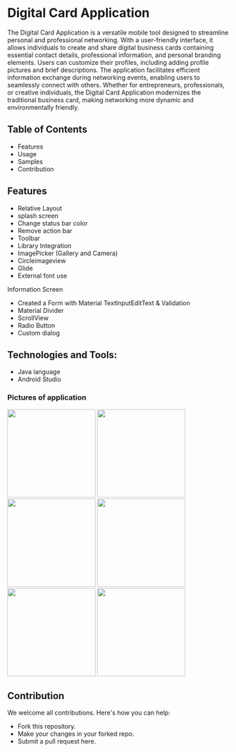 # Digital Card Application

The Digital Card Application is a versatile mobile tool designed to streamline personal and professional networking. 
With a user-friendly interface, it allows individuals to create and share digital business cards containing essential contact details, 
professional information, and personal branding elements. Users can customize their profiles, including adding profile pictures and brief descriptions. 
The application facilitates efficient information exchange during networking events, enabling users to seamlessly connect with others. 
Whether for entrepreneurs, professionals, or creative individuals,
the Digital Card Application modernizes the traditional business card, making networking more dynamic and environmentally friendly.

## Table of Contents
- Features
- Usage
- Samples
- Contribution

## Features
- Relative Layout
- splash screen
- Change status bar color
- Remove action bar
- Toolbar
- Library Integration                           
- ImagePicker (Gallery and Camera)
- Circleimageview
- Glide
- External font use

Information Screen 
- Created a Form with Material TextInputEditText & Validation
- Material Divider
- ScrollView
- Radio Button
- Custom dialog

## Technologies and Tools:
- Java language
- Android Studio

### Pictures of application 

<img src="https://github.com/artichaudhary0/DigitalCardApplication/assets/71622834/f57a2b72-2d1c-4ab1-af62-47112c32434c" width="200"/>
<img src="https://github.com/artichaudhary0/DigitalCardApplication/assets/71622834/a9f5f853-2d45-44e7-a0fa-05b3d33fe469" width="200"/>
<img src="https://github.com/artichaudhary0/DigitalCardApplication/assets/71622834/e2437191-91ff-4f48-a3fa-b9f62334a544" width="200"/> 
<img src="https://github.com/artichaudhary0/DigitalCardApplication/assets/71622834/0fd6eff7-7673-4cbc-a874-727b99b5f4cf" width="200"/>  
<img src="https://github.com/artichaudhary0/DigitalCardApplication/assets/71622834/6c283305-ecdd-4088-b3ca-09624c855b40" width="200"/>  
<img src="https://github.com/artichaudhary0/DigitalCardApplication/assets/71622834/6d8dd9e6-56ae-4047-b23b-70059c51a372" width="200"/>

## Contribution
We welcome all contributions. Here's how you can help:

- Fork this repository.
- Make your changes in your forked repo.
- Submit a pull request here.
